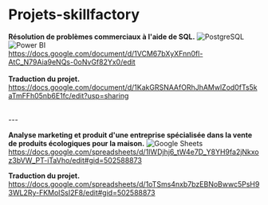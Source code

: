 # Projets-skillfactory

**Résolution de problèmes commerciaux à l'aide de SQL.** ![PostgreSQL](https://img.shields.io/badge/-PostgreSQL-336791?style=flat&logo=postgresql&logoColor=white)
![Power BI](https://img.shields.io/badge/-Power%20BI-F2C811?style=flat&logo=powerbi&logoColor=black)
<br>
https://docs.google.com/document/d/1VCM67bXyXFnn0fl-AtC_N79Aia9eNQs-0oNvGf82Yx0/edit <br><br>
**Traduction du projet.**
<br>
https://docs.google.com/document/d/1KakGRSNAAfORhJhAMwlZod0fTs5kaTmFFh05nb6E1fc/edit?usp=sharing

<br>
---
<br>

**Analyse marketing et produit d'une entreprise spécialisée dans la vente de produits écologiques pour la maison.** ![Google Sheets](https://img.shields.io/badge/-Google%20Sheets-34A853?style=flat&logo=google-sheets&logoColor=white)
<br>
https://docs.google.com/spreadsheets/d/1IWDjhj6_tW4e7D_Y8YH9fa2jNkxoz3bVW_PT-iTaVho/edit#gid=502588873

**Traduction du projet.** <br>
https://docs.google.com/spreadsheets/d/1oTSms4nxb7bzEBNoBwwc5PsH93WL2Ry-FKMoISsI2F8/edit#gid=502588873
